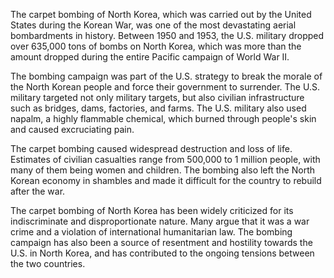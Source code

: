 The carpet bombing of North Korea, which was carried out by the United States during the Korean War, was one of the most devastating aerial bombardments in history. Between 1950 and 1953, the U.S. military dropped over 635,000 tons of bombs on North Korea, which was more than the amount dropped during the entire Pacific campaign of World War II.

The bombing campaign was part of the U.S. strategy to break the morale of the North Korean people and force their government to surrender. The U.S. military targeted not only military targets, but also civilian infrastructure such as bridges, dams, factories, and farms. The U.S. military also used napalm, a highly flammable chemical, which burned through people's skin and caused excruciating pain.

The carpet bombing caused widespread destruction and loss of life. Estimates of civilian casualties range from 500,000 to 1 million people, with many of them being women and children. The bombing also left the North Korean economy in shambles and made it difficult for the country to rebuild after the war.

The carpet bombing of North Korea has been widely criticized for its indiscriminate and disproportionate nature. Many argue that it was a war crime and a violation of international humanitarian law. The bombing campaign has also been a source of resentment and hostility towards the U.S. in North Korea, and has contributed to the ongoing tensions between the two countries.
